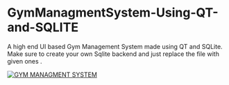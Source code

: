 # GymManagmentSystem-Using-QT-and-SQLITE
A high end UI based Gym Management System made using QT and SQLite.
Make sure to create your own Sqlite backend and just replace the file with given ones . 

<a href="https://imgflip.com/gif/5ibsds"><img src="https://imgflip.com/5ibsds.gif" title = "GYM MANAGMENT SYSTEM"></a>
